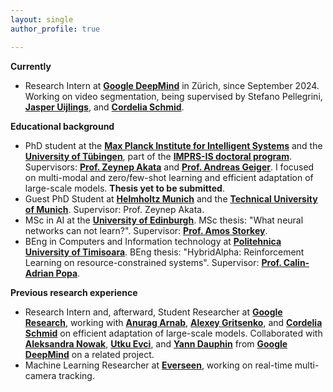 ```yaml
---
layout: single
author_profile: true

---
```

**Currently**

- Research Intern at **[Google DeepMind](https://deepmind.google/)** in Zürich, since September 2024. Working on video segmentation, being supervised by Stefano Pellegrini, **[Jasper Uijlings](https://scholar.google.it/citations?user=jInmtEkAAAAJ&hl=en/)**, and **[Cordelia Schmid](https://scholar.google.com/citations?user=IvqCXP4AAAAJ&hl=en)**.


**Educational background**

- PhD student at the **[Max Planck Institute for Intelligent Systems](https://is.mpg.de/)** and the **[University of Tübingen](https://uni-tuebingen.de/en/)**, part of the **[IMPRS-IS doctoral program](https://imprs.is.mpg.de/)**.  Supervisors: **[Prof. Zeynep Akata](https://scholar.google.com/citations?user=jQl9RtkAAAAJ&hl=en)** and **[Prof. Andreas Geiger](https://scholar.google.ca/citations?user=SrVnrPcAAAAJ&hl=en)**. I focused on multi-modal and zero/few-shot learning and efficient adaptation of large-scale models. **Thesis yet to be submitted**.
- Guest PhD Student at **[Helmholtz Munich](https://www.helmholtz-munich.de/en)** and the **[Technical University of Munich](https://www.tum.de/en/)**. Supervisor: Prof. Zeynep Akata.
- MSc in AI at the **[University of Edinburgh](https://www.ed.ac.uk/)**. MSc thesis: "What neural networks can not learn?". Supervisor: **[Prof. Amos Storkey](https://scholar.google.com/citations?user=3Rlc8EAAAAAJ&hl=en)**. 
- BEng in Computers and Information technology at **[Politehnica University of Timisoara](https://www.upt.ro/Universitatea-Politehnica-Timisoara_en.html)**. BEng thesis: "HybridAlpha: Reinforcement Learning on resource-constrained systems". Supervisor: **[Prof. Calin-Adrian Popa](https://scholar.google.ro/citations?user=U6prQIkAAAAJ&hl=en)**. 

**Previous research experience**
- Research Intern and, afterward, Student Researcher at **[Google Research](https://research.google/teams/perception/)**, working with **[Anurag Arnab](https://scholar.google.com/citations?user=l2FS2_IAAAAJ&hl=en)**, **[Alexey Gritsenko](https://scholar.google.nl/citations?user=zTy9cUwAAAAJ&hl=en)**,  and **[Cordelia Schmid](https://scholar.google.com/citations?user=IvqCXP4AAAAJ&hl=en)** on efficient adaptation of large-scale models. Collaborated with **[Aleksandra Nowak](https://scholar.google.com/citations?user=2A-eZhQAAAAJ&hl=pl)**, **[Utku Evci](https://scholar.google.com/citations?user=8yGMMwcAAAAJ&hl=en)**, and **[Yann Dauphin](https://scholar.google.com/citations?user=XSforroAAAAJ&hl=en)** from **[Google DeepMind](https://deepmind.google/)** on a related project.
- Machine Learning Researcher at **[Everseen](https://everseen.com/)**, working on real-time multi-camera tracking.

